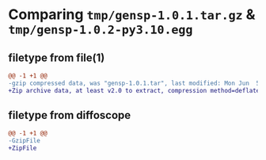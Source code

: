 # Comparing `tmp/gensp-1.0.1.tar.gz` & `tmp/gensp-1.0.2-py3.10.egg`

## filetype from file(1)

```diff
@@ -1 +1 @@
-gzip compressed data, was "gensp-1.0.1.tar", last modified: Mon Jun  5 03:36:42 2023, max compression
+Zip archive data, at least v2.0 to extract, compression method=deflate
```

## filetype from diffoscope

```diff
@@ -1 +1 @@
-GzipFile
+ZipFile
```


